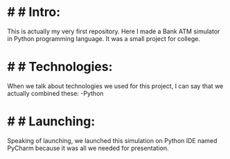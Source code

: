 # # # Intro:

This is actually my very first repository.
Here I made a Bank ATM simulator in Python programming language. It was a small project for college.

# # # Technologies:

When we talk about technologies we used for this project, I can say that we actually combined these:
-Python
 
 # # # Launching:
 
 Speaking of launching, we launched this simulation on Python IDE named PyCharm because it was all we needed for presentation.
